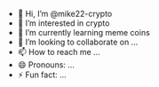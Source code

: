 - 👋 Hi, I’m @mike22-crypto
- 👀 I’m interested in crypto 
- 🌱 I’m currently learning meme coins
- 💞️ I’m looking to collaborate on ...
- 📫 How to reach me ...
- 😄 Pronouns: ...
- ⚡ Fun fact: ...

<!---
mike22-crypto/mike22-crypto is a ✨ special ✨ repository because its `README.md` (this file) appears on your GitHub profile.
You can click the Preview link to take a look at your changes.
--->
